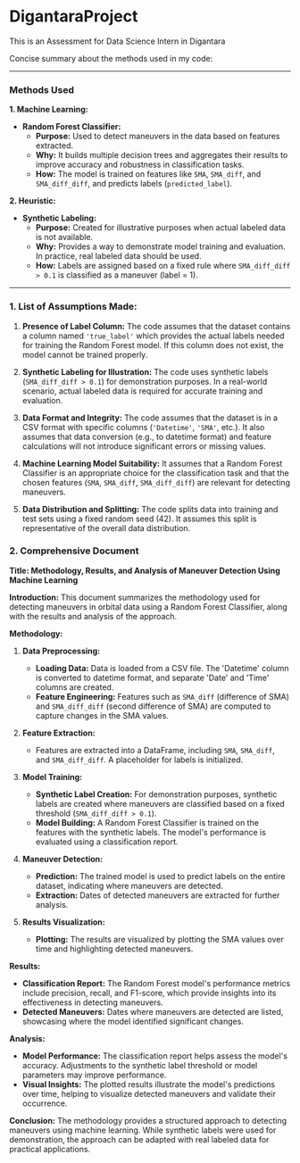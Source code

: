 # DigantaraProject
This is an Assessment for Data Science Intern in Digantara

Concise summary about the methods used in my code:

---

### **Methods Used**

**1. Machine Learning:**
   - **Random Forest Classifier:**
     - **Purpose:** Used to detect maneuvers in the data based on features extracted.
     - **Why:** It builds multiple decision trees and aggregates their results to improve accuracy and robustness in classification tasks.
     - **How:** The model is trained on features like `SMA`, `SMA_diff`, and `SMA_diff_diff`, and predicts labels (`predicted_label`).

**2. Heuristic:**
   - **Synthetic Labeling:**
     - **Purpose:** Created for illustrative purposes when actual labeled data is not available.
     - **Why:** Provides a way to demonstrate model training and evaluation. In practice, real labeled data should be used.
     - **How:** Labels are assigned based on a fixed rule where `SMA_diff_diff > 0.1` is classified as a maneuver (label = 1).

---


### **1. List of Assumptions Made:**

1. **Presence of Label Column:** The code assumes that the dataset contains a column named `'true_label'` which provides the actual labels needed for training the Random Forest model. If this column does not exist, the model cannot be trained properly.

2. **Synthetic Labeling for Illustration:** The code uses synthetic labels (`SMA_diff_diff > 0.1`) for demonstration purposes. In a real-world scenario, actual labeled data is required for accurate training and evaluation.

3. **Data Format and Integrity:** The code assumes that the dataset is in a CSV format with specific columns (`'Datetime'`, `'SMA'`, etc.). It also assumes that data conversion (e.g., to datetime format) and feature calculations will not introduce significant errors or missing values.

4. **Machine Learning Model Suitability:** It assumes that a Random Forest Classifier is an appropriate choice for the classification task and that the chosen features (`SMA`, `SMA_diff`, `SMA_diff_diff`) are relevant for detecting maneuvers.

5. **Data Distribution and Splitting:** The code splits data into training and test sets using a fixed random seed (42). It assumes this split is representative of the overall data distribution.

### **2. Comprehensive Document**

**Title: Methodology, Results, and Analysis of Maneuver Detection Using Machine Learning**

**Introduction:**
This document summarizes the methodology used for detecting maneuvers in orbital data using a Random Forest Classifier, along with the results and analysis of the approach.

**Methodology:**

1. **Data Preprocessing:**
   - **Loading Data:** Data is loaded from a CSV file. The 'Datetime' column is converted to datetime format, and separate 'Date' and 'Time' columns are created.
   - **Feature Engineering:** Features such as `SMA_diff` (difference of SMA) and `SMA_diff_diff` (second difference of SMA) are computed to capture changes in the SMA values.

2. **Feature Extraction:**
   - Features are extracted into a DataFrame, including `SMA`, `SMA_diff`, and `SMA_diff_diff`. A placeholder for labels is initialized.

3. **Model Training:**
   - **Synthetic Label Creation:** For demonstration purposes, synthetic labels are created where maneuvers are classified based on a fixed threshold (`SMA_diff_diff > 0.1`).
   - **Model Building:** A Random Forest Classifier is trained on the features with the synthetic labels. The model's performance is evaluated using a classification report.

4. **Maneuver Detection:**
   - **Prediction:** The trained model is used to predict labels on the entire dataset, indicating where maneuvers are detected.
   - **Extraction:** Dates of detected maneuvers are extracted for further analysis.

5. **Results Visualization:**
   - **Plotting:** The results are visualized by plotting the SMA values over time and highlighting detected maneuvers.

**Results:**
- **Classification Report:** The Random Forest model's performance metrics include precision, recall, and F1-score, which provide insights into its effectiveness in detecting maneuvers.
- **Detected Maneuvers:** Dates where maneuvers are detected are listed, showcasing where the model identified significant changes.

**Analysis:**
- **Model Performance:** The classification report helps assess the model's accuracy. Adjustments to the synthetic label threshold or model parameters may improve performance.
- **Visual Insights:** The plotted results illustrate the model's predictions over time, helping to visualize detected maneuvers and validate their occurrence.

**Conclusion:**
The methodology provides a structured approach to detecting maneuvers using machine learning. While synthetic labels were used for demonstration, the approach can be adapted with real labeled data for practical applications.

